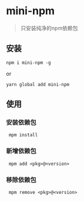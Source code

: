 # mini-npm
> 只安装纯净的npm依赖包

## 安装
```shell
npm i mini-npm -g
```
or
```shell
yarn global add mini-npm
```

## 使用
### 安装依赖包
```shell
 mpm install
```

### 新增依赖包
```shell
 mpm add <pkg>@<version>
```

### 移除依赖包
```shell
 mpm remove <pkg>@<version>
```
